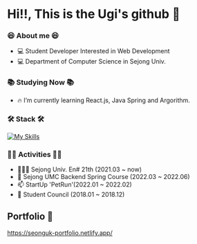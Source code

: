 # Hi!!, This is the Ugi's github 👋

### 😆 About me 😆

- 💻 Student Developer Interested in Web Development
- 💻 Department of Computer Science in Sejong Univ.

### 📚 Studying Now 📚

- 🔥 I’m currently learning React.js, Java Spring and Argorithm.

### 🛠 Stack 🛠

[![My Skills](https://skillicons.dev/icons?i=html,css,js,java,react,androidstudio,nodejs,express,spring,mysql,aws,firebase)](https://skillicons.dev)

### 🤼‍♀️ Activities 🤼‍♀️

- 👨🏻‍💻 Sejong Univ. En# 21th (2021.03 ~ now)
- 🤔 Sejong UMC Backend Spring Course (2022.03 ~ 2022.06)
- 📫 StartUp 'PetRun'(2022.01 ~ 2022.02)
- 🌱 Student Council (2018.01 ~ 2018.12)

## Portfolio 🔭
https://seonguk-portfolio.netlify.app/

<!--
**xsungwook3x/xsungwook3x** is a ✨ _special_ ✨ repository because its `README.md` (this file) appears on your GitHub profile.

Here are some ideas to get you started:

- 🔭 I’m currently working on ...
- 🌱 I’m currently learning ...
- 👯 I’m looking to collaborate on ...
- 🤔 I’m looking for help with ...
- 💬 Ask me about ...
- 📫 How to reach me: ...
- 😄 Pronouns: ...
- ⚡ Fun fact: ...
-->
